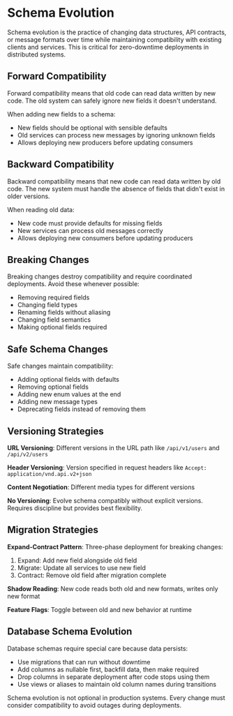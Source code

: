# Schema Evolution

Schema evolution is the practice of changing data structures, API contracts, or message formats over time while maintaining compatibility with existing clients and services. This is critical for zero-downtime deployments in distributed systems.

## Forward Compatibility

Forward compatibility means that old code can read data written by new code. The old system can safely ignore new fields it doesn't understand.

When adding new fields to a schema:
* New fields should be optional with sensible defaults
* Old services can process new messages by ignoring unknown fields
* Allows deploying new producers before updating consumers

## Backward Compatibility

Backward compatibility means that new code can read data written by old code. The new system must handle the absence of fields that didn't exist in older versions.

When reading old data:
* New code must provide defaults for missing fields
* New services can process old messages correctly
* Allows deploying new consumers before updating producers

## Breaking Changes

Breaking changes destroy compatibility and require coordinated deployments. Avoid these whenever possible:

* Removing required fields
* Changing field types
* Renaming fields without aliasing
* Changing field semantics
* Making optional fields required

## Safe Schema Changes

Safe changes maintain compatibility:

* Adding optional fields with defaults
* Removing optional fields
* Adding new enum values at the end
* Adding new message types
* Deprecating fields instead of removing them

## Versioning Strategies

**URL Versioning**: Different versions in the URL path like `/api/v1/users` and `/api/v2/users`

**Header Versioning**: Version specified in request headers like `Accept: application/vnd.api.v2+json`

**Content Negotiation**: Different media types for different versions

**No Versioning**: Evolve schema compatibly without explicit versions. Requires discipline but provides best flexibility.

## Migration Strategies

**Expand-Contract Pattern**: Three-phase deployment for breaking changes:
1. Expand: Add new field alongside old field
2. Migrate: Update all services to use new field
3. Contract: Remove old field after migration complete

**Shadow Reading**: New code reads both old and new formats, writes only new format

**Feature Flags**: Toggle between old and new behavior at runtime

## Database Schema Evolution

Database schemas require special care because data persists:

* Use migrations that can run without downtime
* Add columns as nullable first, backfill data, then make required
* Drop columns in separate deployment after code stops using them
* Use views or aliases to maintain old column names during transitions

Schema evolution is not optional in production systems. Every change must consider compatibility to avoid outages during deployments.
